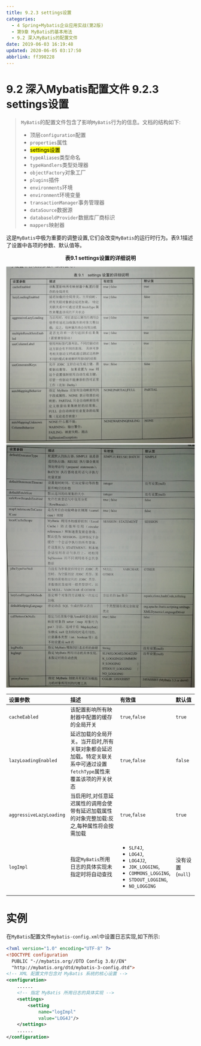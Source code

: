 ```yaml
---
title: 9.2.3 settings设置
categories: 
  - 4 Spring+Mybatis企业应用实战(第2版)
  - 第9章 MyBatis的基本用法
  - 9.2 深入MyBatis的配置文件
date: 2019-06-03 16:19:48
updated: 2020-06-05 03:17:50
abbrlink: ff398228
---
```

# 9.2 深入Mybatis配置文件 9.2.3 settings设置

> `MyBatis`的配置文件包含了影响`MyBatis`行为的信息。文档的结构如下:
> - 顶层`configuration`配置
> - `properties`属性
> - <mark>settings设置</mark>
> - `typeAliases`类型命名
> - `typeHandlers`类型处理器
> - `objectFactory`对象工厂
> - `plugins`插件
> - `environments`环境
> - `environment`环境变量
> - `transactionManager`事务管理器
> - `dataSource`数据源
> - `databaseldProvider`数据库厂商标识
> - `mappers`映射器

这是`MyBatis`中极为重要的调整设置,它们会改变`MyBatis`的运行时行为。表9.1描述了设置中各项的参数、默认值等。
<center><strong>表9.1 settings设置的详细说明</strong></center>

![](https://raw.githubusercontent.com/lanlan2017/images/master/Spring+MybatisEnterpriseApplicationCombat(SecondEdition)Chapter9/9.2/9.2.3/1.jpg)
![](https://raw.githubusercontent.com/lanlan2017/images/master/Spring+MybatisEnterpriseApplicationCombat(SecondEdition)Chapter9/9.2/9.2.3/2.jpg)


|设置参数|描述|有效值|默认值|
|:---|:---|:---|:---|
|`cacheEabled`|该配置影响所有映射器中配置的缓存的全局开关|`true`,`false`|`true`|
|`lazyLoadingEnabled`|延迟加载的全局开关。当开启时,所有关联对象都会延迟加载。特定关联关系中可通过设置`fetchType`属性来覆盖该项的开关状态|`true`,`false`|`false`|
|`aggressiveLazyLoading`|当启用时,对任意延迟属性的调用会使带有延迟加载属性的对象完整加载:反之,每种属性将会按需加载|`true`,`false`|`true`|
|`logImpl`|指定`MyBatis`所用日志的具体实现未指定时将自动查找|<ul><li>`SLF4J`,</li><li>`LOG4J`,</li><li>`LOG4J2`,</li><li>`JDK_LOGGING`,</li><li>`COMMONS_LOGGING`,</li><li>`STDOUT_LOGGING`,</li><li>`NO_LOGGING`</li></ul>|没有设置(`null`)|

# 实例
在`MyBatis`配置文件`mybatis-config.xml`中设置日志实现,如下所示:
```xml
<?xml version="1.0" encoding="UTF-8" ?>
<!DOCTYPE configuration
  PUBLIC "-//mybatis.org//DTD Config 3.0//EN"
  "http://mybatis.org/dtd/mybatis-3-config.dtd">
<!-- XML 配置文件包含对 MyBatis 系统的核心设置 -->
<configuration>
    ......
    <!-- 指定 MyBatis 所用日志的具体实现 -->
    <settings>
        <setting
            name="logImpl"
            value="LOG4J"/>
    </settings>
    ......
</configuration>
```
